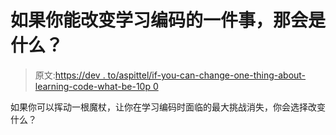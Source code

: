 # 如果你能改变学习编码的一件事，那会是什么？

> 原文:[https://dev . to/aspittel/if-you-can-change-one-thing-about-learning-code-what-be-10p 0](https://dev.to/aspittel/if-you-could-change-one-thing-about-learning-to-code-what-would-it-be-10p0)

如果你可以挥动一根魔杖，让你在学习编码时面临的最大挑战消失，你会选择改变什么？